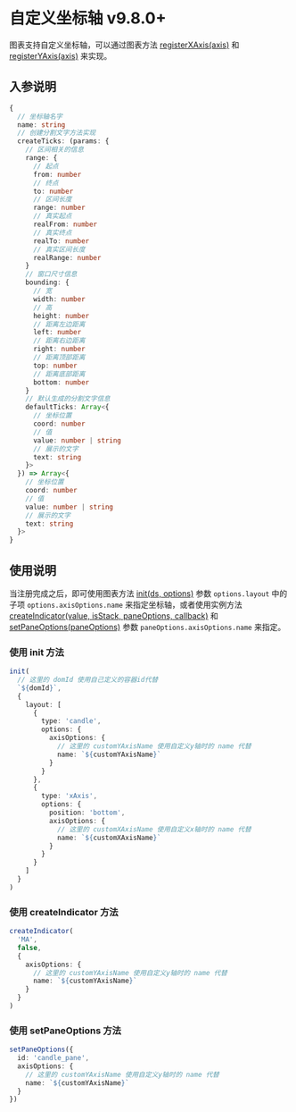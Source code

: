 # 自定义坐标轴 <Tag>v9.8.0+</Tag> 

图表支持自定义坐标轴，可以通过图表方法 [registerXAxis(axis)](./chart-api#registerxaxis-axis) 和 [registerYAxis(axis)](./chart-api#registeryaxis-axis) 来实现。

## 入参说明
```typescript
{
  // 坐标轴名字
  name: string
  // 创建分割文字方法实现
  createTicks: (params: {
    // 区间相关的信息
    range: {
      // 起点
      from: number
      // 终点
      to: number
      // 区间长度
      range: number
      // 真实起点
      realFrom: number
      // 真实终点
      realTo: number
      // 真实区间长度
      realRange: number
    }
    // 窗口尺寸信息
    bounding: {
      // 宽
      width: number
      // 高
      height: number
      // 距离左边距离
      left: number
      // 距离右边距离
      right: number
      // 距离顶部距离
      top: number
      // 距离底部距离
      bottom: number
    }
    // 默认生成的分割文字信息
    defaultTicks: Array<{
      // 坐标位置
      coord: number
      // 值
      value: number | string
      // 展示的文字
      text: string
    }>
  }) => Array<{
    // 坐标位置
    coord: number
    // 值
    value: number | string
    // 展示的文字
    text: string
  }>
}
```

## 使用说明
当注册完成之后，即可使用图表方法 [init(ds, options)](./chart-api#init-ds-options) 参数 `options.layout` 中的子项 `options.axisOptions.name` 来指定坐标轴，或者使用实例方法 [createIndicator(value, isStack, paneOptions, callback)](./instance-api#createindicator-value-isstack-paneoptions-callback) 和 [setPaneOptions(paneOptions)](./instance-api#setpaneoptions-options) 参数 `paneOptions.axisOptions.name` 来指定。

### 使用 init 方法
```typescript
init(
  // 这里的 domId 使用自己定义的容器id代替
  `${domId}`,
  {
    layout: [
      {
        type: 'candle',
        options: {
          axisOptions: {
            // 这里的 customYAxisName 使用自定义y轴时的 name 代替
            name: `${customYAxisName}`
          }
        }
      },
      {
        type: 'xAxis',
        options: {
          position: 'bottom',
          axisOptions: {
            // 这里的 customXAxisName 使用自定义x轴时的 name 代替
            name: `${customXAxisName}`
          }
        }
      }
    ]
  }
)
```

### 使用 createIndicator 方法
```typescript
createIndicator(
  'MA',
  false,
  {
    axisOptions: {
      // 这里的 customYAxisName 使用自定义y轴时的 name 代替
      name: `${customYAxisName}`
    }
  }
)
```

### 使用 setPaneOptions 方法
```typescript
setPaneOptions({
  id: 'candle_pane',
  axisOptions: {
    // 这里的 customYAxisName 使用自定义y轴时的 name 代替
    name: `${customYAxisName}`
  }
})
```
